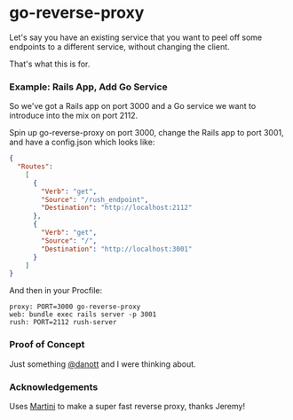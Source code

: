 go-reverse-proxy
================

Let's say you have an existing service that you want to peel off some endpoints to a different service, without changing the client.

That's what this is for.

### Example: Rails App, Add Go Service

So we've got a Rails app on port 3000 and a Go service we want to introduce into the mix on port 2112.

Spin up go-reverse-proxy on port 3000, change the Rails app to port 3001, and have a config.json which looks like:

```json
{
  "Routes":
    [
      {
        "Verb": "get",
        "Source": "/rush_endpoint",
        "Destination": "http://localhost:2112"
      },
      {
        "Verb": "get",
        "Source": "/",
        "Destination": "http://localhost:3001"
      }
    ]
}
```

And then in your Procfile:

```
proxy: PORT=3000 go-reverse-proxy
web: bundle exec rails server -p 3001
rush: PORT=2112 rush-server
```

### Proof of Concept

Just something [@danott](http://www.github.com/danott) and I were thinking about.

### Acknowledgements

Uses [Martini](https://github.com/codegangsta/martini) to make a super fast reverse proxy, thanks Jeremy!

